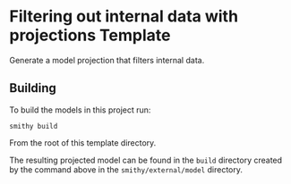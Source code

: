 # Filtering out internal data with projections Template
Generate a model projection that filters internal data. 

## Building 
To build the models in this project run:
```console
smithy build
```
From the root of this template directory.

The resulting projected model can be found in the `build` directory
created by the command above in the `smithy/external/model` directory.
